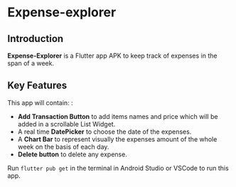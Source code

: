 # Expense-explorer


## Introduction 
**Expense-Explorer** is a Flutter app APK to keep track of expenses in the span of a week.


## Key Features
This app will contain:
:
* **Add Transaction Button** to add items names and price which will be added in a scrollable List Widget.
* A real time **DatePicker** to choose the date of the expenses.
* A **Chart Bar** to represent visually the expenses amount of the whole week on the basis of each day.
* **Delete button** to delete any expense.


Run `flutter pub get` in the terminal in Android Studio or VSCode to run this app.



